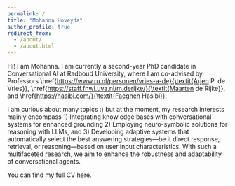 ```yaml
---
permalink: /
title: "Mohanna Hoveyda"
author_profile: true
redirect_from: 
  - /about/
  - /about.html
---
```


Hi! I am Mohanna. I am currently a second-year PhD candidate in Conversational AI at Radboud University, where I am co-advised by Professors \href{https://www.ru.nl/personen/vries-a-de}{\textit{Arjen P. de Vries}}, \href{https://staff.fnwi.uva.nl/m.derijke/}{\textit{Maarten de Rijke}}, and \href{https://hasibi.com/}{\textit{Faegheh Hasibi}}.

I am curious about many topics :) but at the moment, my research interests mainly encompass 1) Integrating knowledge bases with conversational systems for enhanced grounding 2) Employing neuro-symbolic solutions for reasoning with LLMs, and 3) Developing adaptive systems that automatically select the best answering strategies—be it direct response, retrieval, or reasoning—based on user input characteristics. With such a multifaceted research, we aim to enhance the robustness and adaptability of conversational agents.

You can find my full CV here. 

<!-- 
A data-driven personal website
======
blah blah -->
